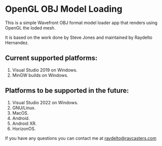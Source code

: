 # OpenGL OBJ Model Loading

This is a simple Wavefront OBJ format model loader app that renders using OpenGL the loded mesh.

It is based on the work done by Steve Jones and maintained by Raydelto Hernandez.

## Current supported platforms:

1. Visual Studio 2019 on Windows.
1. MinGW builds on Windows.

## Platforms to be supported in the future:
1. Visual Studio 2022 on Windows.
1. GNU/Linux.
1. MacOS.
1. Android.
1. Android XR.
1. HorizonOS.

If you have any questions you can contact me at raydelto@raycasters.com